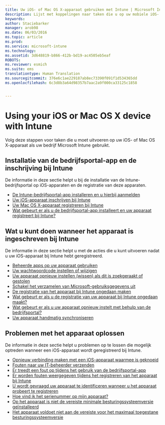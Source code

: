 ```yaml
---
title: Uw iOS- of Mac OS X-apparaat gebruiken met Intune | Microsoft Intune
description: Lijst met koppelingen naar taken die u op uw mobiele iOS- of Mac OS X-apparaat kunt uitvoeren wanneer het apparaat bij Intune is ingeschreven
keywords: 
author: Staciebarker
manager: arob98
ms.date: 06/03/2016
ms.topic: article
ms.prod: 
ms.service: microsoft-intune
ms.technology: 
ms.assetid: 3d648819-b866-412b-bd19-ac4505eb5eaf
ROBOTS: 
ms.reviewer: esmich
ms.suite: ems
translationtype: Human Translation
ms.sourcegitcommit: 376e6c1ae229187ab8ec73390f091f1d534365dd
ms.openlocfilehash: 6c3d8b3a64d98357b7aac2a9f000ca33125c1858


---
```


# Using your iOS or Mac OS X device with Intune

Volg deze stappen voor taken die u moet uitvoeren op uw iOS- of Mac OS X-apparaat als uw bedrijf Microsoft Intune gebruikt.

## Installatie van de bedrijfsportal-app en de inschrijving bij Intune

De informatie in deze sectie helpt u bij de installatie van de Intune-bedrijfsportal op iOS-apparaten en de registratie van deze apparaten.

- [De Intune-bedrijfsportal-app installeren en u hierbij aanmelden](install-and-sign-in-to-the-intune-company-portal-app-ios.md)
- [Uw iOS-apparaat inschrijven bij Intune](enroll-your-device-in-intune-ios.md)
- [Uw Mac OS X-apparaat registreren bij Intune](enroll-your-device-in-intune-mac-os-x.md)
- [Wat gebeurt er als u de bedrijfsportal-app installeert en uw apparaat registreert bij Intune?](what-happens-if-you-install-the-Company-Portal-app-and-enroll-your-device-in-intune-ios.md)

## Wat u kunt doen wanneer het apparaat is ingeschreven bij Intune

De informatie in deze sectie helpt u met de acties die u kunt uitvoeren nadat u uw iOS-apparaat bij Intune hebt geregistreerd.

- [Beheerde apps op uw apparaat gebruiken](use-managed-apps-on-your-device-ios.md)
- [Uw wachtwoordcode instellen of wijzigen](set-or-change-your-passcode-ios.md)
- [Uw apparaat opnieuw instellen (wissen) als dit is zoekgeraakt of gestolen](reset-erase-your-lost-or-stolen-device-ios.md)
- [Schakel het verzamelen van Microsoft-gebruiksgegevens uit](turn-off-microsoft-usage-data-collection-ios.md)
- [De registratie van het apparaat bij Intune ongedaan maken](unenroll-your-device-from-intune-ios.md)
- [Wat gebeurt er als u de registratie van uw apparaat bij Intune ongedaan maakt?](what-happens-if-you-unenroll-your-device-from-intune-ios.md)
- [Wat gebeurt er als u uw apparaat opnieuw instelt met behulp van de bedrijfsportal?](what-happens-if-you-reset-your-device-using-the-company-portal-ios.md)
- [Uw apparaat handmatig synchroniseren](sync-your-device-manually-ios.md)

## Problemen met het apparaat oplossen

De informatie in deze sectie helpt u problemen op te lossen die mogelijk optreden wanneer een iOS-apparaat wordt geregistreerd bij Intune.

- [Opnieuw verbinding maken met een iOS-apparaat waarmee is geknoeid](how-to-reconnect-a-compromised-ios-device.md)
- [Fouten naar uw IT-beheerder verzenden](send-errors-to-your-it-admin-ios.md)
- [Er treedt een fout op tijdens het gebruik van de bedrijfsportal-app](you-get-an-error-while-using-the-company-portal-app-ios.md)
- [Er worden fouten weergegeven tijdens het registreren van het apparaat bij Intune](you-see-errors-while-trying-to-enroll-your-device-in-intune-ios.md)
- [U wordt gevraagd uw apparaat te identificeren wanneer u het apparaat probeert te registreren](you-are-asked-to-identify-your-device-when-trying-to-enroll-ios.md)
- [Hoe vind ik het serienummer op mijn apparaat?](how-do-i-find-the-serial-number-on-my-device-ios.md)
- [Op het apparaat is niet de vereiste minimale besturingssysteemversie geïnstalleerd](device-doesnt-have-the-required-minimum-operating-system-version-ios.md)
- [Het apparaat voldoet niet aan de vereiste voor het maximaal toegestane besturingssysteemversie](device-doesnt-comply-with-the-maximum-operating-system-version-ios.md)





<!--HONumber=Jul16_HO3-->


